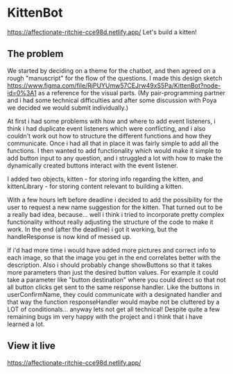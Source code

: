 # KittenBot

https://affectionate-ritchie-cce98d.netlify.app/
Let's build a kitten!

## The problem

We started by deciding on a theme for the chatbot, and then agreed on a rough "manuscript" for the flow of the questions. I made this design sketch https://www.figma.com/file/RjPUYUmw57CEJrw49xS5Pa/KittenBot?node-id=0%3A1 as a reference for the visual parts. (My pair-programming partner and i had some technical difficulties and after some discussion with Poya we decided we would submit individually.)  

At first i had some problems with how and where to add event listeners, i think i had duplicate event listeners which were conflicting, and i also couldn't work out how to structure the different functions and how they communicate. Once i had all that in place it was fairly simple to add all the functions. I then wanted to add functionality which would make it simple to add button input to any question, and i struggled a lot with how to make the dynamically created buttons interact with the event listener. 

I added two objects, kitten - for storing info regarding the kitten, and kittenLibrary - for storing content relevant to building a kitten. 

With a few hours left before deadline i decided to add the possibility for the user to request a new name suggestion for the kitten. That turned out to be a really bad idea, because... well i think i tried to incorporate pretty complex functionality without really adjusting the structure of the code to make it work. In the end (after the deadline) i got it working, but the handleResponse is now kind of messed up.

If i'd had more time i would have added more pictures and correct info to each image, so that the image you get in the end correlates better with the description. Also i should probably change showButtons so that it takes more parameters than just the desired button values. For example it could take a parameter like "button destination" where you could direct so that not all button clicks get sent to the same response handler. Like the buttons in userConfirmName, they could communicate with a designated handler and that way the function responseHandler would maybe not be cluttered by a LOT of conditionals... anyway lets not get all technical! Despite quite a few remaining bugs im very happy with the project and i think that i have learned a lot. 

## View it live

https://affectionate-ritchie-cce98d.netlify.app/
